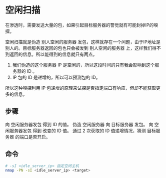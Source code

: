 # 空闲扫描

在渗透时，需要发送大量的包，如果引起目标服务器的警觉就有可能封掉IP的嗅探。

空闲扫描就是伪造 别人空闲的服务器 发包，这样就存在一个问题，由于IP地址是别人的。目标服务器返回的包也只会被发到 别人空闲的服务器 上，这样我们得不到返回的信息。所以能得到的信息就只有两点。

1. 我们伪造的这个服务器 IP 是空闲的，所以这段时间的只有我会影响到这个服务器的 ID 。
2. IP 包的 ID 是递增的，所以可以预测包的 ID。

所以这种嗅探利用 IP 包递增的原理来试探是否指定端口有响应，但却不能获取更多的信息。

## 步骤

向 空闲服务器发包 得到 ID 的值。
伪造 空闲服务器 向 目标服务器 发包。
向 空闲服务器发包 得到 改变的 ID 值。
通过 2 次获取的 ID 值递增情况，猜测 目标服务器 的端口是否开启。

## 命令

```bash
# -sI <idle_server_ip> 指定空闲主机
nmap -PN -sI <idle_server_ip> <target>
```
